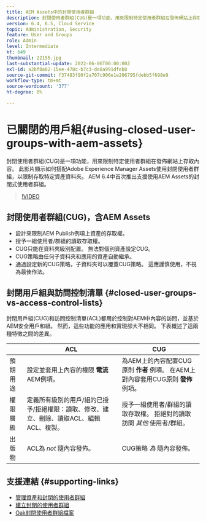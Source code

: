 ```yaml
---
title: AEM Assets中的封閉使用者群組
description: 封閉使用者群組(CUG)是一項功能，用來限制特定使用者群組在發佈網站上存取內容。 此影片顯示如何搭配Adobe Experience Manager Assets使用封閉使用者群組，以限制存取特定資產資料夾。
version: 6.4, 6.5, Cloud Service
topic: Administration, Security
feature: User and Groups
role: Admin
level: Intermediate
kt: 649
thumbnail: 22155.jpg
last-substantial-update: 2022-06-06T00:00:00Z
exl-id: a2bf8a82-15ee-478c-b7c3-de8a991dfeb8
source-git-commit: f37483f90f2a707c906e1e206795fdebb5f698e9
workflow-type: tm+mt
source-wordcount: '377'
ht-degree: 0%

---
```


# 已關閉的用戶組{#using-closed-user-groups-with-aem-assets}

封閉使用者群組(CUG)是一項功能，用來限制特定使用者群組在發佈網站上存取內容。 此影片顯示如何搭配Adobe Experience Manager Assets使用封閉使用者群組，以限制存取特定資產資料夾。 AEM 6.4中首次推出支援使用AEM Assets的封閉式使用者群組。

>[!VIDEO](https://video.tv.adobe.com/v/22155?quality=12&learn=on)

## 封閉使用者群組(CUG)，含AEM Assets

* 設計來限制AEM Publish例項上資產的存取權。
* 授予一組使用者/群組的讀取存取權。
* CUG只能在資料夾級別配置。 無法對個別資產設定CUG。
* CUG策略由任何子資料夾和應用的資產自動繼承。
* 通過設定新的CUG策略，子資料夾可以覆蓋CUG策略。 這應謹慎使用，不視為最佳作法。

## 封閉用戶組與訪問控制清單 {#closed-user-groups-vs-access-control-lists}

封閉用戶組(CUG)和訪問控制清單(ACL)都用於控制對AEM中內容的訪問，並基於AEM安全用戶和組。 然而，這些功能的應用和實現卻大不相同。 下表概述了這兩種特徵之間的差異。

|  | ACL | CUG |
| ----------------- | -------------------------------------------------------------------------------------------------------------------------------- | ----------------------------------------------------------------------------------------------------------------------------- |
| 預期用途 | 設定並套用上內容的權限 **電流** AEM例項。 | 為AEM上的內容配置CUG原則 **作者** 例項。 在AEM上對內容套用CUG原則 **發佈** 例項。 |
| 權限層級 | 定義所有級別的用戶/組的已授予/拒絕權限：讀取、修改、建立、刪除、讀取ACL、編輯ACL、複製。 | 授予一組使用者/群組的讀取存取權。 拒絕對的讀取訪問 *其他* 使用者/群組。 |
| 出版物 | ACL為 *not* 隨內容發佈。 | CUG策略 *為* 隨內容發佈。 |

## 支援連結 {#supporting-links}

* [管理資產和封閉的使用者群組](https://experienceleague.adobe.com/docs/experience-manager-65/assets/managing/manage-assets.html?lang=en#closed-user-group)
* [建立封閉的使用者群組](https://experienceleague.adobe.com/docs/experience-manager-65/administering/security/cug.html)
* [Oak封閉使用者群組檔案](https://jackrabbit.apache.org/oak/docs/security/authorization/cug.html)
